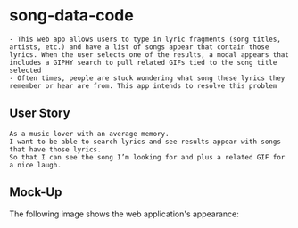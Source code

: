 # song-data-code

```
- This web app allows users to type in lyric fragments (song titles, artists, etc.) and have a list of songs appear that contain those lyrics. When the user selects one of the results, a modal appears that includes a GIPHY search to pull related GIFs tied to the song title selected
- Often times, people are stuck wondering what song these lyrics they remember or hear are from. This app intends to resolve this problem
```


## User Story 

```
As a music lover with an average memory.
I want to be able to search lyrics and see results appear with songs that have those lyrics.
So that I can see the song I’m looking for and plus a related GIF for a nice laugh.

```

## Mock-Up

The following image shows the web application's appearance:


